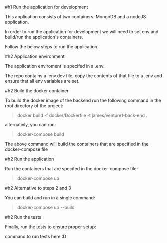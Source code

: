 #h1 Run the application for development

This application consists of two containers. MongoDB and a nodeJS application. 

In order to run the application for development we will need to set env and build/run the application's containers. 

Follow the below steps to run the application. 

#h2 Application environment 

The application enviroment is specifed in a .env. 

The repo contains a .env.dev file, copy the contents of that file to a .env and ensure that all env variables are set. 

#h2 Build the docker container 

To build the docker image of the backend run the following command in the root directory of the project: 

>docker build -f docker/Dockerfile -t james/venture1-back-end .

alternativly, you can run: 

>docker-compose build 

The above command will build the containers that are specified in the docker-compose file

#h2 Run the application 

Run the containers that are specifed in the docker-compose file: 

>docker-compose up 

#h2 Alternative to steps 2 and 3

You can build and run in a single command: 

>docker-compose up --build

#h2 Run the tests

Finally, run the tests to ensure proper setup:

command to run tests here :D
